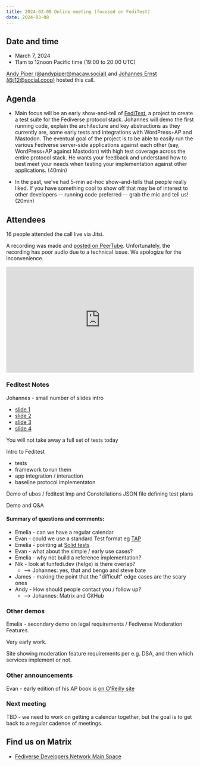 ```yaml
---
title: 2024-03-08 Online meeting (focused on FediTest)
date: 2024-03-08
---
```


## Date and time

* March 7, 2024
* 11am to 12noon Pacific time (19:00 to 20:00 UTC)

[Andy Piper (@andypiper@macaw.social)](https://macaw.social/@andypiper) and [Johannes Ernst (@j12@social.coop)](https://social.coop/@j12t) hosted this call.

## Agenda

* Main focus will be an early show-and-tell of [FediTest](https://feditest.org), a project to create a test suite for the Fediverse protocol stack. Johannes will demo the first running code, explain the architecture and key abstractions as they currently are, some early tests and integrations with WordPress+AP and Mastodon. The eventual goal of the project is to be able to easily run the various Fediverse server-side applications against each other (say, WordPress+AP against Mastodon) with high test coverage across the entire protocol stack. He wants your feedback and understand how to best meet your needs when testing your implementation against other applications. (40min)

* In the past, we've had 5-min ad-hoc show-and-tells that people really liked. If you have something cool to show off that may be of interest to other developers -- running code preferred -- grab the mic and tell us! (20min)

## Attendees

16 people attended the call live via Jitsi.

A recording was made and [posted on PeerTube](https://diode.zone/w/txrUC8q9Ygd4YNqyps7ELT). Unfortunately, the recording has poor audio due to a technical issue. We apologize for the inconvenience.

<div style="position: relative; padding-top: 56.25%;"><iframe title="Fediverse Developer Network - Feditest show and tell, 2024-03-07" width="100%" height="100%" src="https://diode.zone/videos/embed/df0ac441-8d2a-4b4e-96d8-cdb46c0e5d73" frameborder="0" allowfullscreen="" sandbox="allow-same-origin allow-scripts allow-popups" style="position: absolute; inset: 0px;"></iframe></div>

### Feditest Notes

Johannes - small number of slides intro

- [slide 1](/assets/2024-03-07/feditest/feditest.001.png)
- [slide 2](/assets/2024-03-07/feditest/feditest.002.png)
- [slide 3](/assets/2024-03-07/feditest/feditest.003.png)
- [slide 4](/assets/2024-03-07/feditest/feditest.004.png)

You will not take away a full set of tests today

Intro to Feditest
 - tests
 - framework to run them
 - app integration / interaction
 - baseline protocol implementaton

Demo of ubos / feditest
Imp and Constellations
JSON file defining test plans

Demo and Q&A

#### Summary of questions and comments:
- Emelia - can we have a regular calendar
- Evan - could we use a standard Test format eg [TAP](https://testanything.org/)
- Emelia - pointing at [Solid tests](https://github.com/solid-contrib/specification-tests#)
- Evan - what about the simple / early use cases?
- Emelia - why not build a reference implementation?
- Nik - look at funfedi.dev (helge) is there overlap?
  - --> Johannes: yes, that and bengo and steve bate
- James - making the point that the "difficult" edge cases are the scary ones
- Andy - How should people contact you / follow up?
  - --> Johannes: Matrix and GitHub

### Other demos

Emelia - secondary demo on legal requirements / Fediverse Moderation Features.

Very early work.

Site showing moderation feature requirements per e.g. DSA, and then which services implement or not.

### Other announcements

Evan - early edition of his AP book is [on O'Reilly site](https://learning.oreilly.com/library/view/activitypub/9781098162733/)

### Next meeting

TBD - we need to work on getting a calendar together, but the goal is to get back to a regular cadence of meetings.

## Find us on Matrix

- [Fediverse Developers Network Main Space](https://matrix.to/#/#fediverse-developer-network:matrix.org)
